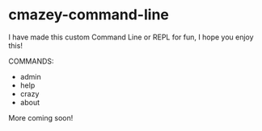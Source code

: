 # cmazey-command-line
I have made this custom Command Line or REPL for fun, I hope you enjoy this!

COMMANDS:
- admin
- help
- crazy
- about

More coming soon!
